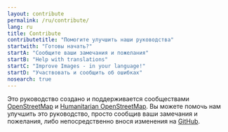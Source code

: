 ```yaml
---
layout: contribute
permalink: /ru/contribute/
lang: ru
title: Contribute
contributetitle: "Помогите улучшить наши руководства"
startwith: "Готовы начать?"
startA: "Сообщите ваши замечания и пожелания"
startB: "Help with translations"
startC: "Improve Images - in your language!"
startD: "Участвовать и сообщить об ошибках"
nosearch: true
---
```

Это руководство создано и поддерживается сообществами  [OpenStreetMap](http://www.openstreetmap.org/) и [Humanitarian OpenStreetMap](http://hotosm.org/). Вы можете помочь нам улучшить это руководство, просто сообщив ваши замечания и пожелания, либо непосредственно внося изменения на [GitHub](http://github.com/hotosm/learnosm).
